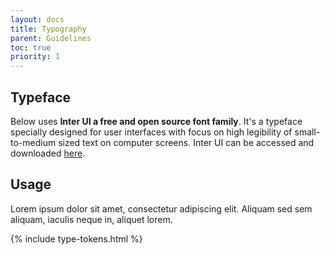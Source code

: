 ```yaml
---
layout: docs
title: Typography
parent: Guidelines
toc: true
priority: 1
---
```


## Typeface

Below uses **Inter UI a free and open source font family**. It's a typeface specially designed for user interfaces with focus on high legibility of small-to-medium sized text on computer screens. Inter UI can be accessed and downloaded [here](https://github.com/rsms/inter).

## Usage
Lorem ipsum dolor sit amet, consectetur adipiscing elit. Aliquam sed sem aliquam, iaculis neque in, aliquet lorem.

{% include type-tokens.html %}